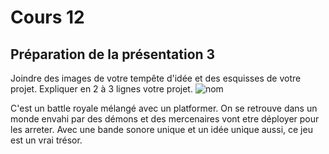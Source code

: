 # Cours 12
## Préparation de la présentation 3 
Joindre des images de votre tempête d'idée et des esquisses de votre projet. Expliquer en 2 à 3 lignes votre projet. 
![nom](https://github.com/Flora0510/Journal_de_Bord_semaines_8_15/blob/main/Images/idee.jpg)

C'est un battle royale mélangé avec un platformer. On se retrouve dans un monde envahi par des démons et des mercenaires vont etre déployer pour les arreter. Avec une bande sonore unique et un idée unique aussi, ce jeu est un vrai trésor.
